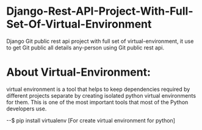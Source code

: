 # Django-Rest-API-Project-With-Full-Set-Of-Virtual-Environment
Django Git public rest api project with full set of virtual-environment, it use to get Git public all details any-person using Git public rest api.

# About Virtual-Environment:
virtual environment is a tool that helps to keep dependencies required by different projects separate by creating isolated python virtual environments for them. This is one of the most important tools that most of the Python developers use.

--$ pip install virtualenv [For create virtual environment for python]
